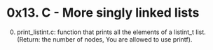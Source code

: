 # 0x13. C - More singly linked lists

0. print_listint.c: function that prints all the elements of a listint_t list.(Return: the number of nodes, You are allowed to use printf).
